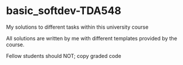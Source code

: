 # basic_softdev-TDA548
My solutions to different tasks within this university course

All solutions are written by me with different templates provided by the course.


Fellow students should NOT; copy graded code
